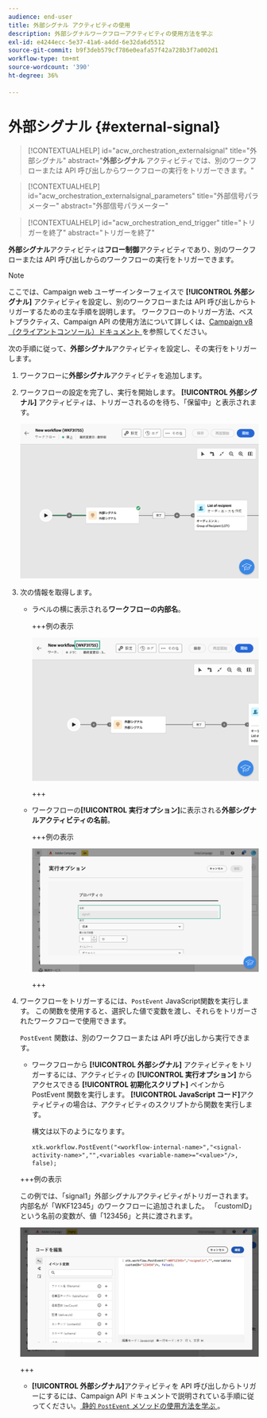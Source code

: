 ```yaml
---
audience: end-user
title: 外部シグナル アクティビティの使用
description: 外部シグナルワークフローアクティビティの使用方法を学ぶ
exl-id: e4244ecc-5e37-41a6-a4dd-6e32da6d5512
source-git-commit: b9f3deb579cf786e0eafa57f42a728b3f7a002d1
workflow-type: tm+mt
source-wordcount: '390'
ht-degree: 36%

---
```


# 外部シグナル {#external-signal}

<!--External Signal End-->

>[!CONTEXTUALHELP]
>id="acw_orchestration_externalsignal"
>title="外部シグナル"
>abstract="**外部シグナル** アクティビティでは、別のワークフローまたは API 呼び出しからワークフローの実行をトリガーできます。"

>[!CONTEXTUALHELP]
>id="acw_orchestration_externalsignal_parameters"
>title="外部信号パラメーター"
>abstract="外部信号パラメーター"

>[!CONTEXTUALHELP]
>id="acw_orchestration_end_trigger"
>title="トリガーを終了"
>abstract="トリガーを終了"

**外部シグナル**&#x200B;アクティビティは&#x200B;**フロー制御**&#x200B;アクティビティであり、別のワークフローまたは API 呼び出しからのワークフローの実行をトリガーできます。

>[!NOTE]
>
>ここでは、Campaign web ユーザーインターフェイスで **[!UICONTROL 外部シグナル]** アクティビティを設定し、別のワークフローまたは API 呼び出しからトリガーするための主な手順を説明します。 ワークフローのトリガー方法、ベストプラクティス、Campaign API の使用方法について詳しくは、[Campaign v8 （クライアントコンソール）ドキュメント ](https://experienceleague.adobe.com/ja/docs/campaign/automation/workflows/advanced-management/javascript-in-workflows#trigger-example) を参照してください。

次の手順に従って、**外部シグナル**&#x200B;アクティビティを設定し、その実行をトリガーします。

1. ワークフローに&#x200B;**外部シグナル**&#x200B;アクティビティを追加します。

1. ワークフローの設定を完了し、実行を開始します。 **[!UICONTROL 外部シグナル]** アクティビティは、トリガーされるのを待ち、「保留中」と表示されます。

   ![ このスクリーンショットは、外部シグナルアクティビティを保留状態で示しています。](../assets/external-signal-pending.png)

1. 次の情報を取得します。

   * ラベルの横に表示される&#x200B;**ワークフローの内部名**。

     +++例の表示

     ![ スクリーンショットは、ラベルの横にワークフローの内部名を示しています。](../assets/external-signal-workflow-name.png)

     +++

   * ワークフローの&#x200B;**[!UICONTROL 実行オプション]**&#x200B;に表示される&#x200B;**外部シグナルアクティビティの名前**。

     +++例の表示

     ![ スクリーンショットは、実行オプションに外部シグナルアクティビティの名前を示しています。](../assets/external-signal-name.png)

     +++

1. ワークフローをトリガーするには、`PostEvent` JavaScript関数を実行します。 この関数を使用すると、選択した値で変数を渡し、それらをトリガーされたワークフローで使用できます。

   `PostEvent` 関数は、別のワークフローまたは API 呼び出しから実行できます。

   * ワークフローから **[!UICONTROL 外部シグナル]** アクティビティをトリガーするには、アクティビティの **[!UICONTROL 実行オプション]** からアクセスできる **[!UICONTROL 初期化スクリプト]** ペインから PostEvent 関数を実行します。 **[!UICONTROL JavaScript コード]**&#x200B;アクティビティの場合は、アクティビティのスクリプトから関数を実行します。

     構文は以下のようになります。

     ```
     xtk.workflow.PostEvent("<workflow-internal-name>","<signal-activity-name>","",<variables <variable-name>="<value>"/>, false);
     ```

   +++例の表示

   この例では、「signal1」外部シグナルアクティビティがトリガーされます。 内部名が「WKF12345」のワークフローに追加されました。 「customID」という名前の変数が、値「123456」と共に渡されます。

   ![ このスクリーンショットは、PostEvent 関数を使用して外部シグナル アクティビティをトリガーする例を示しています。](../assets/external-signal-sample.png)

   +++

   * **[!UICONTROL 外部シグナル]**&#x200B;アクティビティを API 呼び出しからトリガーにするには、Campaign API ドキュメントで説明されている手順に従ってください。[ 静的 `PostEvent` メソッドの使用方法を学ぶ ](https://experienceleague.adobe.com/developer/campaign-api/api/sm-workflow-PostEvent.html?lang=ja)。